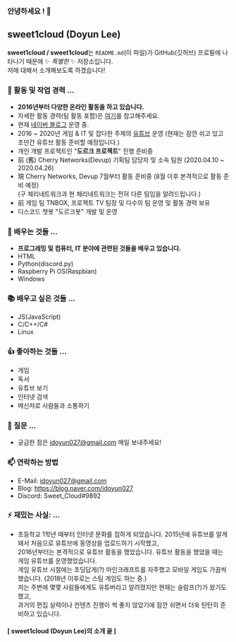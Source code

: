 ### 안녕하세요 ! 👋
## sweet1cloud (Doyun Lee)

**sweet1cloud / sweet1cloud**는 `README.md`(이 파일)가 GitHub(깃허브) 프로필에 나타나기 때문에 ✨ _특별한_ ✨ 저장소입니다.</br>
저에 대해서 소개해보도록 하겠습니다!

### 🔭 활동 및 작업 경력 ...
 - **2016년부터 다양한 온라인 활동을 하고 있습니다.**
 - 자세한 활동 경력(팀 활동 포함)은 [여기](https://hirool.tistory.com/44)를 참고해주세요.<br/>
 - 현재 [네이버 블로그](https://blog.naver.com/idoyun027) 운영 중.
 - 2016 ~ 2020년 게임 & IT 및 잡다한 주제의 [유튜브](https://www.youtube.com/channel/UC1v2JDiftMw7epyndnVA_Bg) 운영 (현재는 잠깐 쉬고 있고 조만간 유튜브 활동 준비할 예정입니다.)
 - 개인 개발 프로젝트인 "**도르크 프로젝트**" 진행 준비중
 - 前 (舊) Cherry Networks(Devup) 기획팀 담당자 및 소속 팀원 (2020.04.10 ~ 2020.04.26)<br/>
 - 現 Cherry Networks, Devup 7월부터 활동 준비중 (8월 이후 본격적으로 활동 준비 예정)<br/>
   (구 체리네트워크과 현 체리네트워크는 전혀 다른 팀임을 알려드립니다.)
 - 前 게임 팀 TNBOX, 프로젝트 TV 팀장 및 다수의 팀 운영 및 활동 경력 보유
 - 디스코드 챗봇 "도르크봇" 개발 및 운영

### 🌱 배우는 것들 ...
 - **프로그래밍 및 컴퓨터, IT 분야에 관련된 것들을 배우고 있습니다.**
 - HTML
 - Python(discord.py)
 - Raspberry Pi OS(Raspbian)
 - Windows
### 📚 배우고 싶은 것들 ...
 - JS(JavaScript)
 - C/C++/C#
 - Linux
### 👍 좋아하는 것들 ...
 - 게임
 - 독서
 - 유튜브 보기
 - 인터넷 검색
 - 메신저로 사람들과 소통하기
### 💬 질문 ...
 - 궁금한 점은 idoyun027@gmail.com 메일 보내주세요!
### 📫 연락하는 방법
 - E-Mail: idoyun027@gmail.com
 - Blog: https://blog.naver.com/idoyun027
 - Discord: Sweet_Cloud#9892
### ⚡ 재밌는 사실: ...
 - 초등학교 1학년 때부터 인터넷 문화를 접하게 되었습니다. 2015년에 유튜브를 알게 돼서 처음으로 유튜브에 동영상을 업로드하기 시작했고,<br/>
   2016년부터는 본격적으로 유튜브 활동을 했었습니다. 유튜브 활동을 했었을 때는 게임 유튜브를 운영했었습니다.<br/>
   게임 유튜브 시절에는 초딩답게(?) 마인크래프트를 자주했고 모바일 게임도 가끔씩 했습니다. (2018년 이후로는 스팀 게임도 하는 중.)<br/>
   저는 주변에 몇몇 사람들에게도 유튜버라고 알려졌지만 현재는 슬럼프(?)가 왔기도 했고,<br/>
   과거의 편집 실력이나 컨텐츠 진행이 썩 좋지 않았기에 잠깐 쉬면서 더욱 탄탄히 준비하고 있습니다.
   
#### [ **sweet1cloud (Doyun Lee)의 소개 끝** ]
